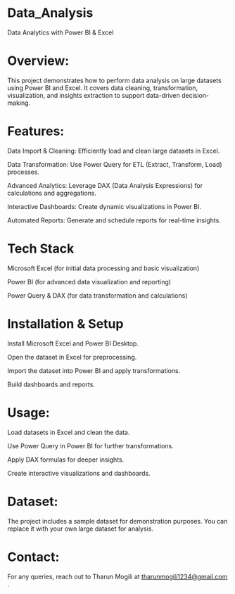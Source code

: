 # Data_Analysis
Data Analytics with Power BI & Excel

# Overview:

This project demonstrates how to perform data analysis on large datasets using Power BI and Excel. It covers data cleaning, transformation, visualization, and insights extraction to support data-driven decision-making.

# Features:

Data Import & Cleaning: Efficiently load and clean large datasets in Excel.

Data Transformation: Use Power Query for ETL (Extract, Transform, Load) processes.

Advanced Analytics: Leverage DAX (Data Analysis Expressions) for calculations and aggregations.

Interactive Dashboards: Create dynamic visualizations in Power BI.

Automated Reports: Generate and schedule reports for real-time insights.

# Tech Stack

Microsoft Excel (for initial data processing and basic visualization)

Power BI (for advanced data visualization and reporting)

Power Query & DAX (for data transformation and calculations)

# Installation & Setup

Install Microsoft Excel and Power BI Desktop.

Open the dataset in Excel for preprocessing.

Import the dataset into Power BI and apply transformations.

Build dashboards and reports.

# Usage:

Load datasets in Excel and clean the data.

Use Power Query in Power BI for further transformations.

Apply DAX formulas for deeper insights.

Create interactive visualizations and dashboards.

# Dataset:

The project includes a sample dataset for demonstration purposes. You can replace it with your own large dataset for analysis.


# Contact:

For any queries, reach out to Tharun Mogili at tharunmogili1234@gmail.com .

